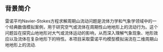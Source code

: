 ## 背景简介
雷诺平均Navier-Stokes方程求解周期山流动问题是流体力学和气象学领域中的一个经典数值模拟案例，用于研究空气或流体在周期性山地地形上的流动行为。这个问题旨在探究山地地形对大气或流体运动的影响，从而深入理解气象现象、地形效应以及流体在复杂地形下的特性。本项目采取雷诺平均模型模拟湍流在二维周期山地地形上的流动.

